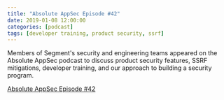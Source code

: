 ```yaml
---
title: "Absolute AppSec Episode #42"
date: 2019-01-08 12:00:00
categories: [podcast]
tags: [developer training, product security, ssrf]
---
```


Members of Segment's security and engineering teams appeared on the Absolute AppSec podcast to discuss product security features, SSRF mitigations, developer training, and our approach to building a security program.

[Absolute AppSec Episode #42](https://www.youtube.com/watch?v=fK_68n92t3g)

